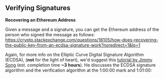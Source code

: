 ## Verifying Signatures

**Recovering an Ethereum Address**

Given a message and a signature, you can get the Ethereum address of the person who signed the message as follows: https://crypto.stackexchange.com/questions/18105/how-does-recovering-the-public-key-from-an-ecdsa-signature-work?noredirect=1&lq=1

Again, for more info on the Elliptic Curve Digital Signature Algorithm (ECDSA), (**not** for the light of heart), we'd suggest this [tutorial by Jimmy Song](https://www.youtube.com/watch?v=e6voIwB-An4) (est. completion time **~3 hours**). He discusses the ECDSA signature algorithm and the verification algorithm at the 1:00:00 mark and 1:01:00: